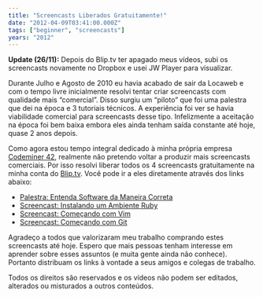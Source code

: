 ```yaml
---
title: "Screencasts Liberados Gratuitamente!"
date: "2012-04-09T03:41:00.000Z"
tags: ["beginner", "screencasts"]
years: "2012"
---
```


<p></p>
<p></p>
<p><strong>Update (26/11):</strong> Depois do Blip.tv ter apagado meus vídeos, subi os screencasts novamente no Dropbox e usei JW Player para visualizar.</p>
<p>Durante Julho e Agosto de 2010 eu havia acabado de sair da Locaweb e com o tempo livre inicialmente resolvi tentar criar screencasts com qualidade mais “comercial”. Disso surgiu um “piloto” que foi uma palestra que dei na época e 3 tutoriais técnicos. A experiência foi ver se havia viabilidade comercial para screencasts desse tipo. Infelizmente a aceitação na época foi bem baixa embora eles ainda tenham saída constante até hoje, quase 2 anos depois.</p>
<p>Como agora estou tempo integral dedicado à minha própria empresa <a href="https://www.codeminer42.com">Codeminer 42</a>, realmente não pretendo voltar a produzir mais screencasts comerciais. Por isso resolvi liberar todos os 4 screencasts gratuitamente na minha conta do <a href="https://blip.tv/akitaonrails">Blip.tv</a>. Você pode ir a eles diretamente através dos links abaixo:</p>
<ul>
  <li><a href="https://akitaonrails.com/2010/07/01/screencast-entenda-software-da-maneira-correta">Palestra: Entenda Software da Maneira Correta</a></li>
  <li><a href="https://akitaonrails.com/2010/07/12/screencast-instalando-um-ambiente-ruby">Screencast: Instalando um Ambiente Ruby</a></li>
  <li><a href="https://akitaonrails.com/2010/07/19/screencast-comecando-com-vim">Screencast: Começando com Vim</a></li>
  <li><a href="https://akitaonrails.com/2010/08/17/screencast-comecando-com-git">Screencast: Começando com Git</a></li>
</ul>
<p>Agradeço a todos que valorizaram meu trabalho comprando estes screencasts até hoje. Espero que mais pessoas tenham interesse em aprender sobre esses assuntos (e muita gente ainda não conhece). Portanto distribuam os links à vontade a seus amigos e colegas de trabalho.</p>
<p>Todos os direitos são reservados e os vídeos não podem ser editados, alterados ou misturados a outros conteúdos.</p>
<p></p>